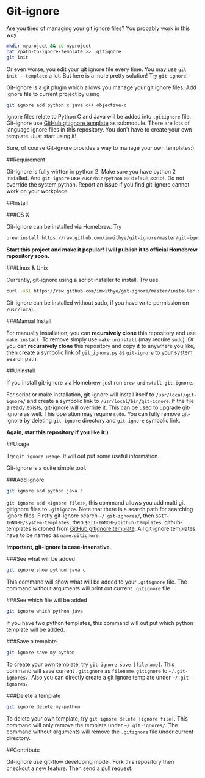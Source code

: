Git-ignore
===
Are you tired of managing your git ignore files? You probably work in this way

```Bash
mkdir myproject && cd myproject
cat /path-to-ignore-template >> .gitignore
git init
```

Or even worse, you edit your git ignore file every time. You may use `git init --template` a lot. But here is a more pretty solution! Try `git ignore`!

Git-ignore is a git plugin which allows you manage your git ignore files. Add ignore file to current project by using

```Bash
git ignore add python c java c++ objective-c
```

Ignore files relate to Python C and Java will be added into `.gitignore` file. Git-ignore use [GitHub gitignore template](http://github.com/github/gitignore) as submodule. There are lots of language ignore files in this repository. You don't  have to create your own template. Just start using it!

Sure, of course Git-ignore provides a way to manage your own templates:).

##Requirement

Git-ignore is fully wirtten in python 2. Make sure you have python 2 installed. And `git-ignore` use `/usr/bin/python` as default script. Do not override the system python. Report an issue if you find git-ignore cannot work on your workplace.

##Install

###OS X

Git-ignore can be installed via Homebrew. Try

```Bash
brew install https://raw.github.com/imwithye/git-ignore/master/git-ignore.rb
```

**Start this project and make it popular! I will publish it to official Homebrew repository soon.**

###Linux & Unix

Currently, git-ignore using a script installer to install. Try use

```Bash
curl -sSl https://raw.github.com/imwithye/git-ignore/master/installer.sh | sudo bash
```

Git-ignore can be installed without sudo, if you have write permission on `/usr/local`.

###Manual Install

For manually installation, you can **recursively clone** this repository and use `make install`. To remove simply use `make uninstall` (may require `sudo`). Or you can **recursively clone** this repository and copy it to anywhere you like, then create a symbolic link of `git_ignore.py` as `git-ignore` to your system search path.

##Uninstall

If you install git-ignore via Homebrew, just run `brew uninstall git-ignore`.

For script or make installation, git-ignore will install itself to `/usr/local/git-ignore/` and create a symbolic link to `/usr/local/bin/git-ignore`. If the file already exists, git-ignore will override it. This can be used to upgrade git-ignore as well. This operation may require `sudo`. You can fully remove git-ignore by deleting `git-ignore` directory and `git-ignore` symbolic link.

**Again, star this repository if you like it:)**.

##Usage

Try `git ignore usage`. It will out put some useful information. 

Git-ignore is a quite simple tool.

###Add ignore

```Bash
git ignore add python java c
```

`git ignore add <ignore files>`, this command allows you add multi git gitignore files to `.gitignore`. Note that there is a search path for searching ignore files. Firstly git-ignore search `~/.git-ignores/`, then `$GIT-IGNORE/system-templates`, then `$GIT-IGNORE/github-templates`. github-templates is cloned from [GitHub gitignore template](http://github.com/github/gitignore). All git ignore templates have to be named as `name.gitignore`.

**Important, git-ignore is case-insenstive**.

###See what will be added

```Bash
git ignore show python java c
```

This command will show what will be added to your `.gitignore` file. The command without arguments will print out current `.gitignore` file.


###See which file will be added

```Bash
git ignore which python java
```

If you have two python templates, this command will out put which python template will be added.

###Save a template

```Bash
git ignore save my-python
```

To create your own template, try `git ignore save [filename]`. This command will save current `.gitignore` as `filename.gitignore` to `~/.git-ignores/`. Also you can directly create a git ignore template under `~/.git-ignores/`.

###Delete a template

```Bash
git ignore delete my-python
```

To delete your own template, try `git ignore delete [ignore file]`. This command will only remove the template under `~/.git-ignores/`. The command without arguments will remove the `.gitignore` file under current directory.

##Contribute

Git-ignore use git-flow developing model. Fork this repository then checkout a new feature. Then send a pull request.